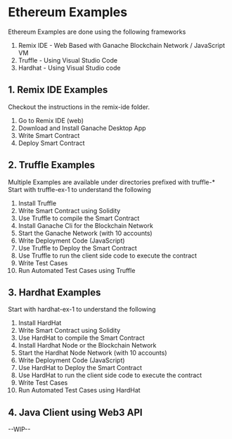 # Ethereum Examples

Ethereum Examples are done using the following frameworks

1. Remix IDE - Web Based with Ganache Blockchain Network / JavaScript VM
2. Truffle - Using Visual Studio Code
3. Hardhat - Using Visual Studio code


## 1. Remix IDE Examples

Checkout the instructions in the remix-ide folder.
1. Go to Remix IDE (web)
2. Download and Install Ganache Desktop App
3. Write Smart Contract
4. Deploy Smart Contract

## 2. Truffle Examples

Multiple Examples are available under directories prefixed with truffle-*
Start with truffle-ex-1 to understand the following

1. Install Truffle
2. Write Smart Contract using Solidity
3. Use Truffle to compile the Smart Contract
4. Install Ganache Cli for the Blockchain Network
5. Start the Ganache Network (with 10 accounts)
6. Write Deployment Code (JavaScript)
7. Use Truffle to Deploy the Smart Contract
8. Use Truffle to run the client side code to execute the contract
9. Write Test Cases
10. Run Automated Test Cases using Truffle

## 3. Hardhat Examples

Start with hardhat-ex-1 to understand the following

1. Install HardHat
2. Write Smart Contract using Solidity
3. Use HardHat to compile the Smart Contract
4. Install Hardhat Node or the Blockchain Network
5. Start the Hardhat Node Network (with 10 accounts)
6. Write Deployment Code (JavaScript)
7. Use HardHat to Deploy the Smart Contract
8. Use HardHat to run the client side code to execute the contract
9. Write Test Cases
10. Run Automated Test Cases using HardHat


## 4. Java Client using Web3 API

--WIP--